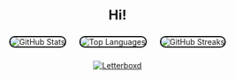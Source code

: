 <!-- Name -->
<p align="center">
  <strong style="font-size: 24px;">Hi! </strong>
</p>

<p align="center">
  <!-- GitHub Stats -->
  <img src="https://github-readme-stats.vercel.app/api?username=menegonlucas&theme=shadow_red&show_icons=true" alt="GitHub Stats" style="max-width: 300px; border: 2px solid #000000; border-radius: 10px; margin: 10px;">

  <!-- Top Languages -->
  <img src="https://github-readme-stats.vercel.app/api/top-langs/?username=menegonlucas&theme=shadow_blue" alt="Top Languages" style="max-width: 300px; border: 2px solid #000000; border-radius: 10px; margin: 10px;">

  <!-- GitHub Streaks -->
  <img src="https://github-readme-streak-stats.herokuapp.com/?user=menegonlucas&theme=midnight-purple" alt="GitHub Streaks" style="max-width: 300px; border: 2px solid #000000; border-radius: 10px; margin: 10px;">
</p>

<!-- Buttons for Letterboxd and Spotify -->
<p align="center">
  <a href="https://boxd.it/453Gr" target="_blank">
    <img src="https://img.shields.io/badge/Letterboxd-1F305F?style=for-the-badge&logo=letterboxd&logoColor=white" alt="Letterboxd">
  </a>
</p>
